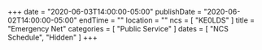 +++
date = "2020-06-03T14:00:00-05:00"
publishDate = "2020-06-02T14:00:00-05:00"
endTime = ""
location = ""
ncs = [ "KE0LDS" ]
title = "Emergency Net"
categories = [ "Public Service" ]
dates = [ "NCS Schedule", "Hidden" ]
+++

